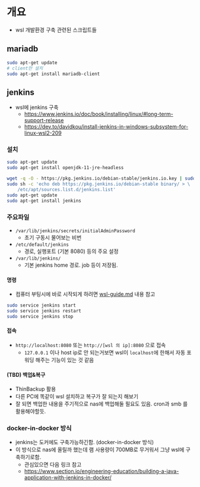 # 개요

* wsl 개발환경 구축 관련된 스크립트들

## mariadb

```bash
sudo apt-get update
# client만 설치
sudo apt-get install mariadb-client
```

## jenkins


* wsl에 jenkins 구축
    * https://www.jenkins.io/doc/book/installing/linux/#long-term-support-release
    * https://dev.to/davidkou/install-jenkins-in-windows-subsystem-for-linux-wsl2-209

### 설치

```bash
sudo apt-get update
sudo apt-get install openjdk-11-jre-headless

wget -q -O - https://pkg.jenkins.io/debian-stable/jenkins.io.key | sudo apt-key add -
sudo sh -c 'echo deb https://pkg.jenkins.io/debian-stable binary/ > \
    /etc/apt/sources.list.d/jenkins.list'
sudo apt-get update
sudo apt-get install jenkins
```

### 주요파일

* `/var/lib/jenkins/secrets/initialAdminPassword`
  * 초기 구동시 물어보는 비번
* `/etc/default/jenkins`
  * 경로, 실행포트 (기본 8080) 등의 주요 설정
* `/var/lib/jenkins/`
  * 기본 jenkins home 경로. job 등이 저장됨.

#### 명령

* 컴퓨터 부팅시에 바로 시작되게 하려면 [wsl-guide.md](wsl-guide.md) 내용 참고
```bash
sudo service jenkins start
sudo service jenkins restart
sudo service jenkins stop
```

#### 접속

* `http://localhost:8080` 또는 `http://[wsl 의 ip]:8080` 으로 접속
  * `127.0.0.1` 이나 host ip로 안 되는거보면 wsl이 `localhost`에 한해서 자동 포워딩 해주는 기능이 있는 것 같음

#### (TBD) 백업&복구

* ThinBackup 활용
* 다른 PC에 똑같이 wsl 설치하고 복구가 잘 되는지 해보기
* 잘 되면 백업한 내용을 주기적으로 nas에 백업해둘 필요도 있음. cron과 smb 를 활용해야할듯.

### docker-in-docker 방식

* jenkins는 도커에도 구축가능하긴함. (docker-in-docker 방식) 
* 이 방식으로 nas에 올릴까 했는데 램 사용량이 700MB로 무거워서 그냥 wsl에 구축하기로함.
    * 관심있으면 다음 링크 참고
    * https://www.section.io/engineering-education/building-a-java-application-with-jenkins-in-docker/